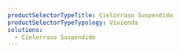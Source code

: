 ```yaml
---
productSelectorTypeTitle: Cielorraso Suspendido
productSelectorTypeTypology: Vivienda
solutions:
  - Cielorraso Suspendido
---
```

